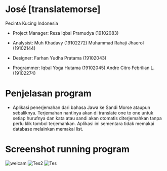 # José [translatemorse]
Pecinta Kucing Indonesia
-  Project Manager:
   Reza Iqbal Pramudya        (19102083)

-  Analysist:
   Muh Khadavy                (19102272)
   Muhammad Rahaji Jhaerol    (19102144)

-  Designer:
   Farhan Yudha Pratama       (19102043)

-  Programmer:
   Iqbal Yoga Hutama          (19102045)
   Andre Citro Febrilian L.   (19102274)

# Penjelasan program
- Aplikasi  penerjemahan  dari  bahasa Jawa ke Sandi Morse ataupun sebaliknya. Terjemahan nantinya akan di translate one to one untuk setiap hurufnya dan kata atau sandi akan       otomatis diterjemahkan tanpa perlu klik tombol terjemahkan. Aplikasi ini sementara tidak memakai database melainkan memakai list.

# Screenshot running program
![welcam](https://user-images.githubusercontent.com/87478316/128619437-02efc205-1fad-4a35-9bc0-8748679a16eb.PNG)
![Tes2](https://user-images.githubusercontent.com/87478316/128619438-27d9fd6d-b349-4816-817a-92d3be78cbe7.PNG)
![Tes](https://user-images.githubusercontent.com/87478316/128619440-4e448635-56c3-44b2-9771-05edef6a9a85.PNG)
